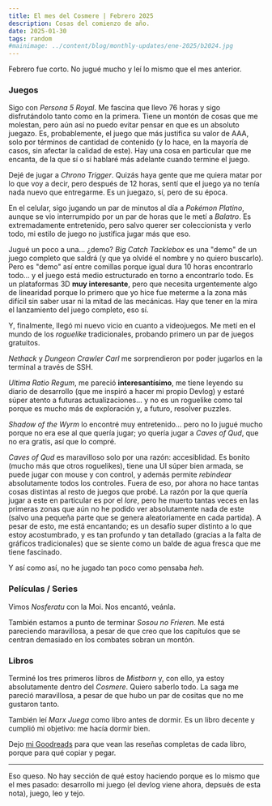 ```yaml
---
title: El mes del Cosmere | Febrero 2025
description: Cosas del comienzo de año.
date: 2025-01-30
tags: random
#mainimage: ../content/blog/monthly-updates/ene-2025/b2024.jpg
--- 
```


Febrero fue corto. No jugué mucho y leí lo mismo que el mes anterior.

### Juegos 

Sigo con *Persona 5 Royal*. Me fascina que llevo 76 horas y sigo disfrutándolo tanto como en la primera. Tiene un montón de cosas que me molestan, pero aún así no puedo evitar pensar en que es un absoluto juegazo. Es, probablemente, el juego que más justifica su valor de AAA, solo por términos de cantidad de contenido (y lo hace, en la mayoría de casos, sin afectar la calidad de este). Hay una cosa en particular que me encanta, de la que sí o sí hablaré más adelante cuando termine el juego.

Dejé de jugar a *Chrono Trigger*. Quizás haya gente que me quiera matar por lo que voy a decir, pero después de 12 horas, sentí que el juego ya no tenía nada nuevo que entregarme. Es un juegazo, sí, pero de su época. 

En el celular, sigo jugando un par de minutos al día a *Pokémon Platino*, aunque se vio interrumpido por un par de horas que le metí a *Balatro*. Es extremadamente entretenido, pero salvo querer ser coleccionista y verlo todo, mi estilo de juego no justifica jugar más que eso.

Jugué un poco a una... ¿demo? *Big Catch Tacklebox* es una "demo" de un juego completo que saldrá (y que ya olvidé el nombre y no quiero buscarlo). Pero es "demo" así entre comillas porque igual dura 10 horas encontrarlo todo... y el juego está medio estructurado en torno a encontrarlo todo. Es un plataformas 3D **muy interesante**, pero que necesita urgentemente algo de linearidad porque lo primero que yo hice fue meterme a la zona más difícil sin saber usar ni la mitad de las mecánicas. Hay que tener en la mira el lanzamiento del juego completo, eso sí.

Y, finalmente, llegó mi nuevo vicio en cuanto a videojuegos. Me metí en el mundo de los *roguelike* tradicionales, probando primero un par de juegos gratuitos. 

*Nethack* y *Dungeon Crawler Carl* me sorprendieron por poder jugarlos en la terminal a través de SSH.

*Ultima Ratio Regum*, me pareció **interesantísimo**, me tiene leyendo su diario de desarrollo (que me inspiró a hacer mi propio Devlog) y estaré súper atento a futuras actualizaciones... y no es un roguelike como tal porque es mucho más de exploración y, a futuro, resolver puzzles. 

*Shadow of the Wyrm* lo encontré muy entretenido... pero no lo jugué mucho porque no era ese al que quería jugar; yo quería jugar a *Caves of Qud*, que no era gratis, así que lo compré.

*Caves of Qud* es maravilloso solo por una razón: accesiblidad. Es bonito (mucho más que otros roguelikes), tiene una UI súper bien armada, se puede jugar con mouse y con control, y además permite *rebindear* absolutamente todos los controles. Fuera de eso, por ahora no hace tantas cosas distintas al resto de juegos que probé. La razón por la que quería jugar a este en particular es por el *lore*, pero he muerto tantas veces en las primeras zonas que aún no he podido ver absolutamente nada de este (salvo una pequeña parte que se genera aleatoriamente en cada partida). A pesar de esto, me está encantando; es un desafío super distinto a lo que estoy acostumbrado, y es tan profundo y tan detallado (gracias a la falta de gráficos tradicionales) que se siente como un balde de agua fresca que me tiene fascinado.

Y así como así, no he jugado tan poco como pensaba *heh*.

### Películas / Series 

Vimos *Nosferatu* con la Moi. Nos encantó, veánla.

También estamos a punto de terminar *Sosou no Frieren*. Me está pareciendo maravillosa, a pesar de que creo que los capítulos que se centran demasiado en los combates sobran un montón.

### Libros 

Terminé los tres primeros libros de *Mistborn* y, con ello, ya estoy absolutamente dentro del *Cosmere*. Quiero saberlo todo. La saga me pareció maravillosa, a pesar de que hubo un par de cositas que no me gustaron tanto. 

También leí *Marx Juega* como libro antes de dormir. Es un libro decente y cumplió mi objetivo: me hacía dormir bien.

Dejo [mi Goodreads](https://www.goodreads.com/user/show/173443044-javier) para que vean las reseñas completas de cada libro, porque para qué copiar y pegar.

 --- 

Eso queso. No hay sección de qué estoy haciendo porque es lo mismo que el mes pasado: desarrollo mi juego (el devlog viene ahora, depsués de esta nota), juego, leo y tejo. 
